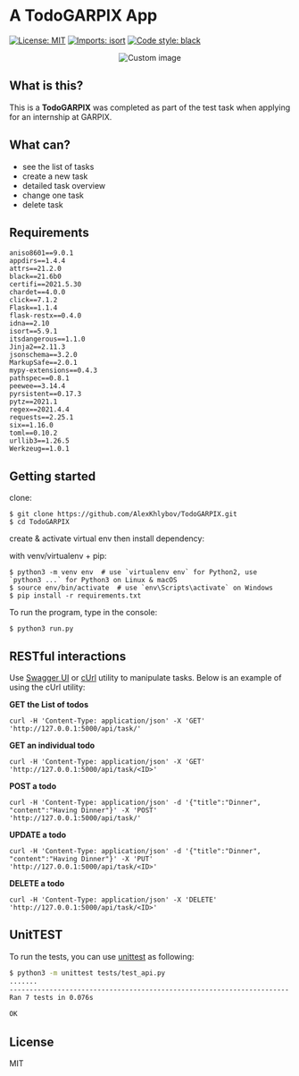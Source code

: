 # A TodoGARPIX App

<p align="left">
<a href="https://github.com/psf/black/blob/main/LICENSE"><img alt="License: MIT" src="https://black.readthedocs.io/en/stable/_static/license.svg"></a>
<a href="https://pycqa.github.io/isortE"><img alt="Imports: isort" src="https://img.shields.io/badge/%20imports-isort-%231674b1?style=flat&labelColor=ef8336"></a>
<a href="https://github.com/psf/black"><img alt="Code style: black" src="https://img.shields.io/badge/code%20style-black-000000.svg"></a>
</p>

<p align="center">
  <img src="https://raw.github.com/marcosvbras/todo-list-python/master/images/to-do-list.jpg" alt="Custom image"/>
</p>

## What is this?
This is a **TodoGARPIX** was completed as part of the test task when applying for an internship at GARPIX.

## What can?
- see the list of tasks
- create a new task
- detailed task overview
- change one task
- delete task

## Requirements
```
aniso8601==9.0.1
appdirs==1.4.4
attrs==21.2.0
black==21.6b0
certifi==2021.5.30
chardet==4.0.0
click==7.1.2
Flask==1.1.4
flask-restx==0.4.0
idna==2.10
isort==5.9.1
itsdangerous==1.1.0
Jinja2==2.11.3
jsonschema==3.2.0
MarkupSafe==2.0.1
mypy-extensions==0.4.3
pathspec==0.8.1
peewee==3.14.4
pyrsistent==0.17.3
pytz==2021.1
regex==2021.4.4
requests==2.25.1
six==1.16.0
toml==0.10.2
urllib3==1.26.5
Werkzeug==1.0.1
```

## Getting started
clone:
```
$ git clone https://github.com/AlexKhlybov/TodoGARPIX.git
$ cd TodoGARPIX
```
create & activate virtual env then install dependency:

with venv/virtualenv + pip:
```
$ python3 -m venv env  # use `virtualenv env` for Python2, use `python3 ...` for Python3 on Linux & macOS
$ source env/bin/activate  # use `env\Scripts\activate` on Windows
$ pip install -r requirements.txt
```

To run the program, type in the console:
```
$ python3 run.py
```


## RESTful interactions
Use [Swagger UI](https://swagger.io/tools/swagger-ui/) or [cUrl](https://curl.se/) utility to manipulate tasks. Below is an example of using the cUrl utility:

**GET the List of todos**
```
curl -H 'Content-Type: application/json' -X 'GET' 'http://127.0.0.1:5000/api/task/'
```

**GET an individual todo**
```
curl -H 'Content-Type: application/json' -X 'GET' 'http://127.0.0.1:5000/api/task/<ID>'
```

**POST a todo**
```
curl -H 'Content-Type: application/json' -d '{"title":"Dinner", "content":"Having Dinner"}' -X 'POST' 'http://127.0.0.1:5000/api/task/'
```

**UPDATE a todo**
```
curl -H 'Content-Type: application/json' -d '{"title":"Dinner", "content":"Having Dinner"}' -X 'PUT' 'http://127.0.0.1:5000/api/task/<ID>'
```

**DELETE a todo**
```
curl -H 'Content-Type: application/json' -X 'DELETE' 'http://127.0.0.1:5000/api/task/<ID>'
```


## UnitTEST
To run the tests, you can use [unittest](https://docs.python.org/3/library/unittest.html) as following:
```bash
$ python3 -m unittest tests/test_api.py
.......
----------------------------------------------------------------------
Ran 7 tests in 0.076s

OK
```


## License
MIT
